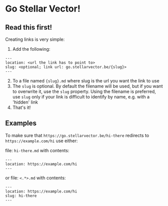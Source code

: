 # Go Stellar Vector!

## Read this first!

Creating links is very simple:

1. Add the following: 
```
---
location: <url the link has to point to>
slug: <optional; link url: go.stellarvector.be/{slug}>
---
```
2. To a file named `{slug}.md` where slug is the url you want the link to use
3. The `slug` is optional.
   By default the filename will be used, but if you want to overwrite it, use the `slug` property.
   Using the filename is preferred, use `slug` only if your link is difficult to identify by name, e.g. with a 'hidden' link
4. That's it!

## Examples

To make sure that `https://go.stellarvector.be/hi-there` redirects to `https://example.com/hi` use either:

file: `hi-there.md` with contents:
```
---
location: https://example.com/hi
---
```

or file: `<.*>.md` with contents:
```
---
location: https://example.com/hi
slug: hi-there
---
```
